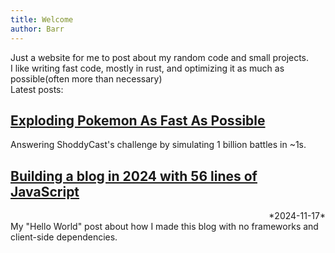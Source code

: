 ```yaml
---
title: Welcome
author: Barr
---
```

Just a website for me to post about my random code and small projects.  
I like writing fast code, mostly in rust, and optimizing it as much as possible(often more than necessary)  
Latest posts:

## [Exploding Pokemon As Fast As Possible](graveler-simulation)
Answering ShoddyCast's challenge by simulating 1 billion battles in ~1s.

## [Building a blog in 2024 with 56 lines of JavaScript](blog-building)  
<div style="text-align:right">*2024-11-17*</div>
My "Hello World" post about how I made this blog with no frameworks and client-side dependencies.  
